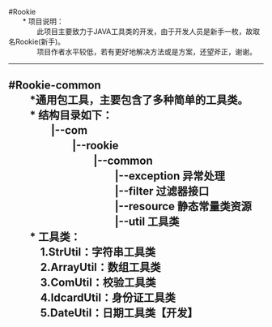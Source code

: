 #Rookie  
　　* 项目说明：  
　　　　此项目主要致力于JAVA工具类的开发，由于开发人员是新手一枚，故取名Rookie(新手)。  
　　　　项目作者水平较低，若有更好地解决方法或是方案，还望斧正，谢谢。  

-------------------------------------------------------------------------------
#Rookie-common  
　　*通用包工具，主要包含了多种简单的工具类。  
　　* 结构目录如下：  
　　　　|--com  
　　　　　　|--rookie  
　　　　　　　　|--common  
　　　　　　　　　　|--exception 异常处理  
　　　　　　　　　　|--filter    过滤器接口  
　　　　　　　　　　|--resource  静态常量类资源  
　　　　　　　　　　|--util      工具类  
　　* 工具类：  
　　　1.StrUtil：字符串工具类  
　　　2.ArrayUtil：数组工具类  
　　　3.ComUtil：校验工具类  
　　　4.IdcardUtil：身份证工具类  
　　　5.DateUtil：日期工具类【开发】  
--------------------------------------------------------------------------------

        
        
        
        

    